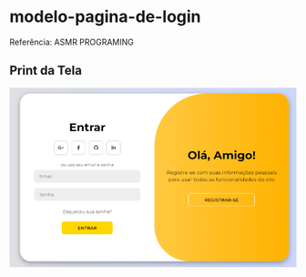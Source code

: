 # modelo-pagina-de-login
 
Referência: ASMR PROGRAMING


## Print da Tela

<p align="center">
    <img src="tela de login.png" width="900" alt="weather app">
</p>
